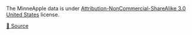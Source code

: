 The MinneApple data is under [Attribution-NonCommercial-ShareAlike 3.0 United States](https://creativecommons.org/licenses/by-nc-sa/3.0/us/) license.

[🔗 Source](https://conservancy.umn.edu/handle/11299/206575)

